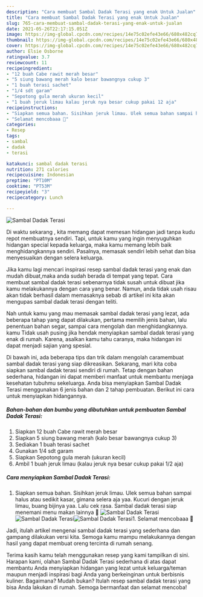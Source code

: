 ```yaml
---
description: "Cara membuat Sambal Dadak Terasi yang enak Untuk Jualan"
title: "Cara membuat Sambal Dadak Terasi yang enak Untuk Jualan"
slug: 765-cara-membuat-sambal-dadak-terasi-yang-enak-untuk-jualan
date: 2021-05-26T22:17:15.051Z
image: https://img-global.cpcdn.com/recipes/14e75c02efe43e66/680x482cq70/sambal-dadak-terasi-foto-resep-utama.jpg
thumbnail: https://img-global.cpcdn.com/recipes/14e75c02efe43e66/680x482cq70/sambal-dadak-terasi-foto-resep-utama.jpg
cover: https://img-global.cpcdn.com/recipes/14e75c02efe43e66/680x482cq70/sambal-dadak-terasi-foto-resep-utama.jpg
author: Elsie Osborne
ratingvalue: 3.7
reviewcount: 11
recipeingredient:
- "12 buah Cabe rawit merah besar"
- "5 siung bawang merah kalo besar bawangnya cukup 3"
- "1 buah terasi sachet"
- "1/4 sdt garam"
- "Sepotong gula merah ukuran kecil"
- "1 buah jeruk limau kalau jeruk nya besar cukup pakai 12 aja"
recipeinstructions:
- "Siapkan semua bahan. Sisihkan jeruk limau. Ulek semua bahan sampai halus atau sedikit kasar, gimana selera aja yaa. Kucuri dengan jeruk limau, buang bijinya yaa. Lalu cek rasa. Sambal dadak terasi siap menemani menu makan lainnya 🤩"
- "Selamat mencobaaa 🤗"
categories:
- Resep
tags:
- sambal
- dadak
- terasi

katakunci: sambal dadak terasi 
nutrition: 271 calories
recipecuisine: Indonesian
preptime: "PT10M"
cooktime: "PT53M"
recipeyield: "3"
recipecategory: Lunch

---
```



![Sambal Dadak Terasi](https://img-global.cpcdn.com/recipes/14e75c02efe43e66/680x482cq70/sambal-dadak-terasi-foto-resep-utama.jpg)

Di waktu  sekarang , kita memang dapat memesan hidangan jadi tanpa kudu repot membuatnya sendiri. Tapi, untuk kamu yang ingin menyuguhkan hidangan special kepada keluarga, maka kamu memang lebih baik menghidangkannya sendiri. Pasalnya, memasak sendiri lebih sehat dan bisa menyesuaikan dengan selera keluarga.

Jika kamu lagi mencari inspirasi resep sambal dadak terasi yang enak dan mudah dibuat,maka anda sudah berada di tempat yang tepat. Cara membuat sambal dadak terasi  sebenarnya tidak susah untuk dibuat jika kamu melakukannya dengan cara yang benar. Namun, anda tidak usah risau akan tidak berhasil dalam memasaknya 
sebab di artikel ini kita akan mengupas sambal dadak terasi dengan teliti.  



Nah untuk kamu yang mau memasak sambal dadak terasi yang lezat, ada beberapa tahap yang dapat dilakukan, pertama memilih jenis bahan, lalu penentuan bahan segar, sampai cara mengolah dan menghidangkannya. kamu Tidak usah pusing jika hendak menyiapkan sambal dadak terasi yang enak di rumah. Karena, asalkan kamu  tahu caranya, maka hidangan ini dapat menjadi sajian yang spesial.

Di bawah ini, ada beberapa tips dan trik dalam mengolah caramembuat sambal dadak terasi yang siap dikreasikan. Sekarang, mari kita coba siapkan sambal dadak terasi sendiri di rumah. Tetap dengan bahan sederhana, hidangan ini dapat memberi manfaat untuk membantu menjaga kesehatan tubuhmu sekeluarga. Anda bisa menyiapkan Sambal Dadak Terasi menggunakan 6 jenis bahan dan 2 tahap pembuatan. Berikut ini cara untuk menyiapkan hidangannya.

<!--inarticleads1-->

##### Bahan-bahan dan bumbu yang dibutuhkan untuk pembuatan Sambal Dadak Terasi:

1. Siapkan 12 buah Cabe rawit merah besar
1. Siapkan 5 siung bawang merah (kalo besar bawangnya cukup 3)
1. Sediakan 1 buah terasi sachet
1. Gunakan 1/4 sdt garam
1. Siapkan Sepotong gula merah (ukuran kecil)
1. Ambil 1 buah jeruk limau (kalau jeruk nya besar cukup pakai 1/2 aja)




<!--inarticleads2-->

##### Cara menyiapkan Sambal Dadak Terasi:

1. Siapkan semua bahan. Sisihkan jeruk limau. Ulek semua bahan sampai halus atau sedikit kasar, gimana selera aja yaa. Kucuri dengan jeruk limau, buang bijinya yaa. Lalu cek rasa. Sambal dadak terasi siap menemani menu makan lainnya 🤩
<img src="https://img-global.cpcdn.com/steps/de89094382c950ae/160x128cq70/sambal-dadak-terasi-langkah-memasak-1-foto.jpg" alt="Sambal Dadak Terasi"><img src="https://img-global.cpcdn.com/steps/56be166c0836e741/160x128cq70/sambal-dadak-terasi-langkah-memasak-1-foto.jpg" alt="Sambal Dadak Terasi"><img src="https://img-global.cpcdn.com/steps/197f69185fc453cb/160x128cq70/sambal-dadak-terasi-langkah-memasak-1-foto.jpg" alt="Sambal Dadak Terasi">1. Selamat mencobaaa 🤗




Jadi, itulah artikel mengenai  sambal dadak terasi  yang sederhana dan gampang dilakukan versi kita. Semoga kamu mampu melakukannya dengan hasil yang dapat membuat oreng tercinta di rumah senang. 

Terima kasih kamu telah menggunakan resep yang kami tampilkan di sini. Harapan kami, olahan  Sambal Dadak Terasi sederhana di atas dapat membantu Anda menyiapkan hidangan yang lezat untuk keluarga/teman maupun menjadi inspirasi bagi Anda yang berkeinginan untuk berbisnis kuliner. Bagaimana? Mudah bukan? Itulah resep sambal dadak terasi yang bisa Anda lakukan di rumah. Semoga bermanfaat dan selamat mencoba!

